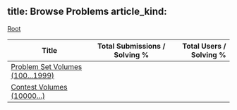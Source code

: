 title: Browse Problems
article_kind:
---

[Root](/browse)

| Title                            | Total Submissions / Solving % | Total Users / Solving % |
| -------------------------------- |:-------------:| -----:|
| [Problem Set Volumes (100...1999)](/browse/probset) | | |
| [Contest Volumes (10000...)](/browse)       | | |